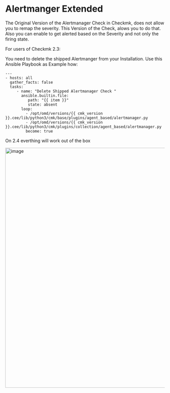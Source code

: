 # Alertmanger Extended
The Original Version of the Alertmanager Check in Checkmk, does not allow you to remap the severity. This Version of the Check, alows you to do that.
Also you can enable to get alerted based on the Severity and not only the firing state.




For users of Checkmk 2.3:

You need to delete the shipped Alertmanger from your Installation.
Use this Ansible Playbook as Example how:

```
---
- hosts: all
  gather_facts: false
  tasks:
     - name: "Delete Shipped Alertmanager Check "
       ansible.builtin.file:
          path: "{{ item }}"
          state: absent
       loop:
         - /opt/omd/versions/{{ cmk_version }}.cee/lib/python3/cmk/base/plugins/agent_based/alertmanager.py
         - /opt/omd/versions/{{ cmk_version }}.cee/lib/python3/cmk/plugins/collection/agent_based/alertmanager.py
         become: true
```
On 2.4 everthing will work out of the box




<img width="756" alt="image" src="https://github.com/user-attachments/assets/8940a048-9bd2-46a5-9197-10de29ed20f9" />

